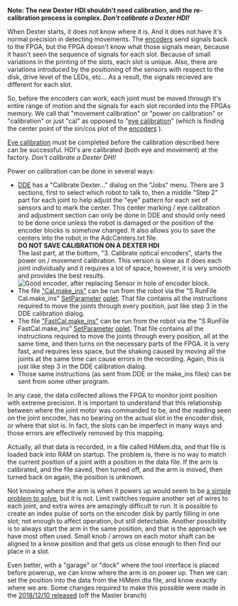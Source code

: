 **Note: The new Dexter HDI shouldn't need calibration, and the re-calibration process is complex. _Don't calibrate a Dexter HDI!_**

When Dexter starts, it does not know where it is. And it does not have it's normal precision in detecting movements. The [encoders](Encoders) send signals back to the FPGA, but the FPGA doesn't know what those signals mean, because it hasn't seen the sequence of signals for each slot. Because of small variations in the printing of the slots, each slot is unique. Also, there are variations introduced by the positioning of the sensors with respect to the disk, drive level of the LEDs, etc... As a result, the signals recieved are different for each slot. 

So, before the encoders can work, each joint must be moved through it's entire range of motion and the signals for each slot recorded into the FPGAs memory. We call that "movement calibration" or "power on calibration" or "calibration" or just "cal" as opposed to "[eye calibration](Encoders#calibration)" (which is finding the center point of the sin/cos plot of the [encoders](Encoders) ). 

[Eye calibration](Encoders#unit-circle) must be completed before the calibration described here can be successful. HDI's are calibrated (both eye and movement) at the factory. _Don't calibrate a Dexter DHI!_

Power on calibration can be done in several ways:
- [DDE](DDE) has a "Calibrate Dexter..." dialog on the "Jobs" menu. There are 3 sections, first to select which robot to talk to, then a middle "Step 2" part for each joint to help adjust the "eye" pattern for each set of sensors and to mark the center. This center marking / eye calibration and adjustment section can only be done in DDE and should only need to be done once unless the robot is damaged or the position of the encoder blocks is somehow changed. It also allows you to save the centers into the robot in the AdcCenters.txt file. 
<BR>**DO NOT SAVE CALIBRATION ON A DEXTER HDI**
<BR>The last part, at the bottom, "3. Calibrate optical encoders", starts the power on / movement calibration. This version is slow as it does each joint individually and it requires a lot of space, however, it is very smooth and provides the best results.  <BR>![Good encoder, after replacing Sensor in hole of encoder block.](https://user-images.githubusercontent.com/419392/59716213-6d9df300-91ca-11e9-87d6-0b530f39fb61.png)
- The file ["Cal.make_ins"](https://github.com/HaddingtonDynamics/Dexter/blob/master/Firmware/Cal.make_ins) can be run from the robot via the "S RunFile Cal.make_ins" [SetParameter](set-parameter-oplet) [oplet](Command-oplet-instruction). That file contains all the instructions required to move the joints through every position, just like step 3 in the DDE calibration dialog.
- The file ["FastCal.make_ins"](https://github.com/HaddingtonDynamics/Dexter/blob/master/Firmware/FastCal.make_ins) can be run from the robot via the "S RunFile FastCal.make_ins" [SetParameter](set-parameter-oplet) [oplet](Command-oplet-instruction). That file contains all the instructions required to move the joints through every position, all at the same time, and then turns on the necessary parts of the FPGA. It is very fast, and requires less space, but the shaking caused by moving all the joints at the same time can cause errors in the recording. Again, this is just like step 3 in the DDE calibration dialog.
- Those same instructions (as sent from DDE or the make_ins files) can be sent from some other program. 

In any case, the data collected allows the FPGA to monitor joint position with extreme precision. It is important to understand that this relationship between where the joint motor was commanded to be, and the reading seen on the joint encoder, has no bearing on the actual slot in the encoder disk, or where that slot is. In fact, the slots can be imperfect in many ways and those errors are effectively removed by this mapping.

Actually, all that data is recorded, in a file called HiMem.dta, and that file is loaded back into RAM on startup. The problem is, there is no way to match the current position of a joint with a position in the data file. If the arm is calibrated, and the file saved, then turned off, and the arm is moved, then turned back on again, the position is unknown. 

Not knowing where the arm is when it powers up would seem to be [a simple problem to solve](https://github.com/HaddingtonDynamics/Dexter/issues/5), but it is not. Limit switches require another set of wires to each joint, and extra wires are amazingly difficult to run. It is possible to create an index pulse of sorts on the encoder disk by partly filling in one slot; not enough to affect operation, but still detectable. Another possibility is to always start the arm in the same position, and that is the approach we have most often used. Small knob / arrows on each motor shaft can be aligned to a know position and that gets us close enough to then find our place in a slot. 

Even better, with a "garage" or "dock" where the tool interface is placed before powerup, we can know where the arm is on power up. Then we can set the position into the data from the HiMem.dta file, and know exactly where we are. Some changes required to make this possible were made in the [2018/12/10 released](https://github.com/HaddingtonDynamics/Dexter/commit/50257ea7178e0d76e99f8571c61051b56fff7421) (off the Master branch)
